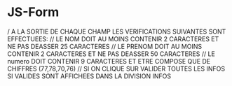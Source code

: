 # JS-Form
/ A LA SORTIE DE CHAQUE CHAMP LES VERIFICATIONS SUIVANTES SONT EFFECTUEES:
// LE NOM DOIT AU MOINS CONTENIR 2 CARACTERES ET NE PAS DEASSER 25 CARACTERES
// LE PRENOM DOIT AU MOINS CONTENIR 2 CARACTERES ET NE PAS DEASSER 50 CARACTERES
// LE numero DOIT CONTENIR 9 CARACTERES ET ETRE COMPOSE QUE DE CHIFFRES (77,78,70,76)
// SI ON CLIQUE SUR VALIDER TOUTES LES INFOS SI VALIDES SONT AFFICHEES DANS LA DIVISION INFOS
